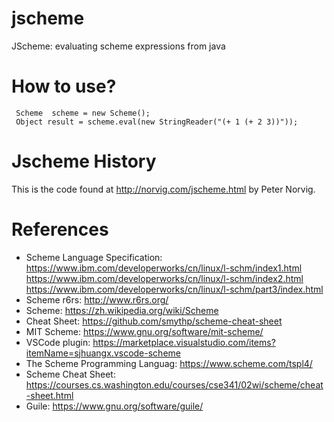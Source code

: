 jscheme
=======

JScheme: evaluating scheme expressions from java

# How to use?

```
 Scheme  scheme = new Scheme();
 Object result = scheme.eval(new StringReader("(+ 1 (+ 2 3))"));
```

# Jscheme History
This is the code found at http://norvig.com/jscheme.html by Peter Norvig.

# References

* Scheme Language Specification: https://www.ibm.com/developerworks/cn/linux/l-schm/index1.html  https://www.ibm.com/developerworks/cn/linux/l-schm/index2.html https://www.ibm.com/developerworks/cn/linux/l-schm/part3/index.html
* Scheme r6rs: http://www.r6rs.org/
* Scheme: https://zh.wikipedia.org/wiki/Scheme
* Cheat Sheet: https://github.com/smythp/scheme-cheat-sheet
* MIT Scheme: https://www.gnu.org/software/mit-scheme/
* VSCode plugin: https://marketplace.visualstudio.com/items?itemName=sjhuangx.vscode-scheme
* The Scheme Programming Languag: https://www.scheme.com/tspl4/
* Scheme Cheat Sheet: https://courses.cs.washington.edu/courses/cse341/02wi/scheme/cheat-sheet.html
* Guile: https://www.gnu.org/software/guile/